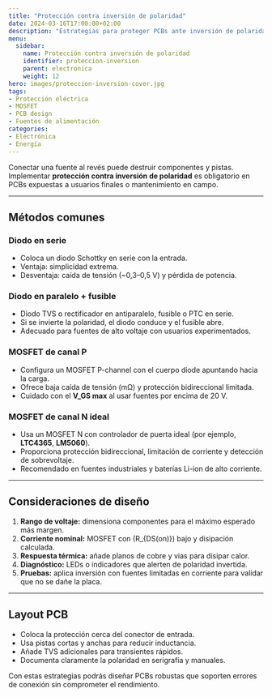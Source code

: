 ```yaml
---
title: "Protección contra inversión de polaridad"
date: 2024-03-16T17:00:00+02:00
description: "Estrategias para proteger PCBs ante inversión de polaridad usando diodos, MOSFET y controladores dedicados."
menu:
  sidebar:
    name: Protección contra inversión de polaridad
    identifier: proteccion-inversion
    parent: electronica
    weight: 12
hero: images/proteccion-inversion-cover.jpg
tags:
- Protección eléctrica
- MOSFET
- PCB design
- Fuentes de alimentación
categories:
- Electrónica
- Energía
---
```


Conectar una fuente al revés puede destruir componentes y pistas. Implementar **protección contra inversión de polaridad** es obligatorio en PCBs expuestas a usuarios finales o mantenimiento en campo.

---

## Métodos comunes

### Diodo en serie

- Coloca un diodo Schottky en serie con la entrada.
- Ventaja: simplicidad extrema.
- Desventaja: caída de tensión (~0,3–0,5 V) y pérdida de potencia.

### Diodo en paralelo + fusible

- Diodo TVS o rectificador en antiparalelo, fusible o PTC en serie.
- Si se invierte la polaridad, el diodo conduce y el fusible abre.
- Adecuado para fuentes de alto voltaje con usuarios experimentados.

### MOSFET de canal P

- Configura un MOSFET P-channel con el cuerpo diode apuntando hacia la carga.
- Ofrece baja caída de tensión (mΩ) y protección bidireccional limitada.
- Cuidado con el **V_GS max** al usar fuentes por encima de 20 V.

### MOSFET de canal N ideal

- Usa un MOSFET N con controlador de puerta ideal (por ejemplo, **LTC4365**, **LM5060**).
- Proporciona protección bidireccional, limitación de corriente y detección de sobrevoltaje.
- Recomendado en fuentes industriales y baterías Li-ion de alto corriente.

---

## Consideraciones de diseño

1. **Rango de voltaje:** dimensiona componentes para el máximo esperado más margen.
2. **Corriente nominal:** MOSFET con \(R_{DS(on)}\) bajo y disipación calculada.
3. **Respuesta térmica:** añade planos de cobre y vias para disipar calor.
4. **Diagnóstico:** LEDs o indicadores que alerten de polaridad invertida.
5. **Pruebas:** aplica inversión con fuentes limitadas en corriente para validar que no se dañe la placa.

---

## Layout PCB

- Coloca la protección cerca del conector de entrada.
- Usa pistas cortas y anchas para reducir inductancia.
- Añade TVS adicionales para transientes rápidos.
- Documenta claramente la polaridad en serigrafía y manuales.

Con estas estrategias podrás diseñar PCBs robustas que soporten errores de conexión sin comprometer el rendimiento.
